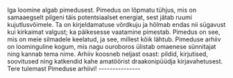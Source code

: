 Iga loomine algab pimedusest. Pimedus on lõpmatu tühjus, mis on samaaegselt pilgeni täis potentsiaalset energiat, sest jätab ruumi kujutlusvõimele. Ta on kirjeldamatuse võrdkuju ja hõlmab endas nii sügavust kui kirkaimat valgust; ka päikesesse vaatamine pimestab. Pimedus on see, mis on meie silmadele keelatud, ja see, millest kõik lähtub. Pimeduse arhiiv on loominguline kogum, mis nagu ouroboros ülistab omaenese sünnitajat ning kannab tema nime. Arhiiv koosneb neljast osast: pildid, kirjutised, soovitused ning katkendid kahe amatöörist draakonipüüdja kirjavahetusest.
Tere tulemast Pimeduse arhiivi! ---------------